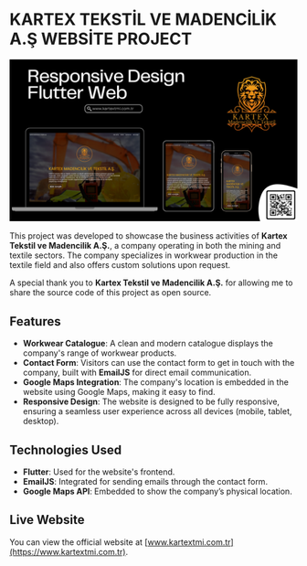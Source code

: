 # KARTEX TEKSTİL VE MADENCİLİK A.Ş WEBSİTE PROJECT

![Kartex Logo](https://github.com/NazimCimen/NazimCimen/blob/main/kartex.png)

This project was developed to showcase the business activities of **Kartex Tekstil ve Madencilik A.Ş.**, a company operating in both the mining and textile sectors. The company specializes in workwear production in the textile field and also offers custom solutions upon request.

A special thank you to **Kartex Tekstil ve Madencilik A.Ş.** for allowing me to share the source code of this project as open source.

## Features

- **Workwear Catalogue**: A clean and modern catalogue displays the company's range of workwear products.
- **Contact Form**: Visitors can use the contact form to get in touch with the company, built with **EmailJS** for direct email communication.
- **Google Maps Integration**: The company's location is embedded in the website using Google Maps, making it easy to find.
- **Responsive Design**: The website is designed to be fully responsive, ensuring a seamless user experience across all devices (mobile, tablet, desktop).

## Technologies Used

- **Flutter**: Used for the website's frontend.
- **EmailJS**: Integrated for sending emails through the contact form.
- **Google Maps API**: Embedded to show the company’s physical location.

## Live Website

You can view the official website at [www.kartextmi.com.tr](https://www.kartextmi.com.tr).

